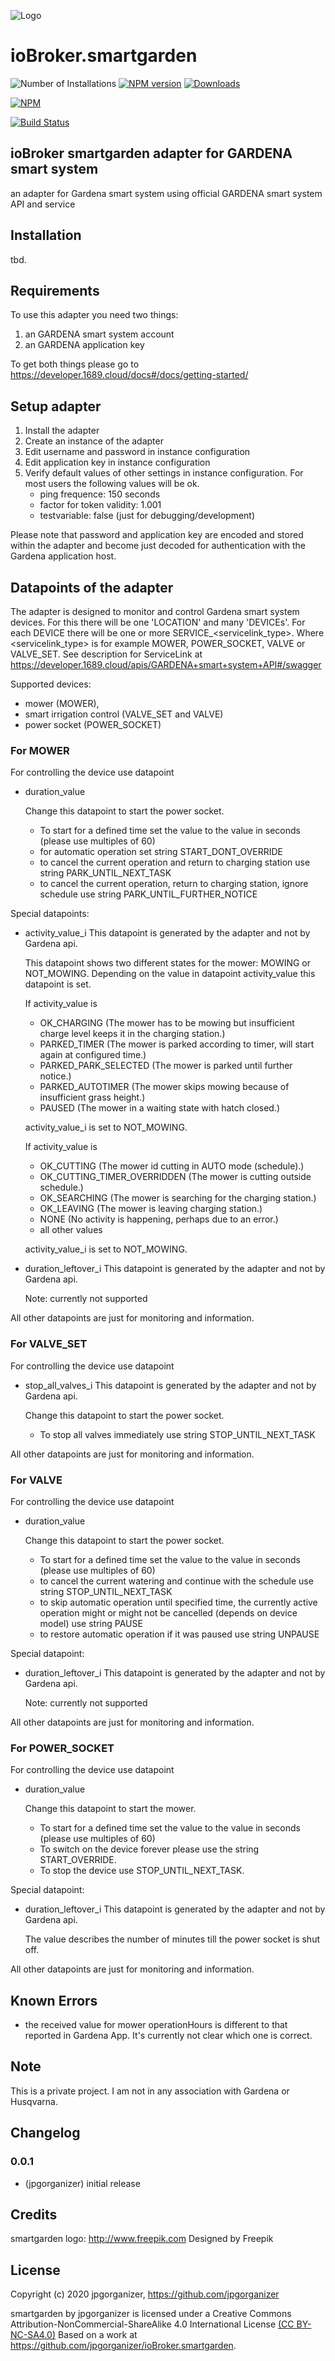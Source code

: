 ![Logo](admin/smartgarden.png) <!-- .element height="50%" width="50%" style="border: 0; background: None; box-shadow: None" -->

# ioBroker.smartgarden

![Number of Installations](http://iobroker.live/badges/smartgarden-installed.svg) 
[![NPM version](http://img.shields.io/npm/v/iobroker.smartgarden.svg)](https://www.npmjs.com/package/iobroker.smartgarden)
[![Downloads](https://img.shields.io/npm/dm/iobroker.smartgarden.svg)](https://www.npmjs.com/package/iobroker.smartgarden)

[![NPM](https://nodei.co/npm/iobroker.smartgarden.png?downloads=true)](https://nodei.co/npm/iobroker.smartgarden/)

[![Build Status](https://travis-ci.org/jpgorganizer/ioBroker.smartgarden.svg?branch=master)](https://travis-ci.org/jpgorganizer/ioBroker.smartgarden)


## ioBroker smartgarden adapter for GARDENA smart system

an adapter for Gardena smart system using official GARDENA smart system API and service


## Installation

tbd.


## Requirements

To use this adapter you need two things:
1. an GARDENA smart system account
1. an GARDENA application key

To get both things please go to https://developer.1689.cloud/docs#/docs/getting-started/

## Setup adapter

1. Install the adapter
1. Create an instance of the adapter
1. Edit username and password  in instance configuration
1. Edit application key in instance configuration
1. Verify default values of other settings in instance configuration. For most users the following values will be ok.
    - ping frequence: 150 seconds
    - factor for token validity: 1.001
    - testvariable: false (just for debugging/development)

Please note that password and application key are encoded and stored within the adapter 
and become just decoded for authentication with the Gardena application host.
  
  
## Datapoints of the adapter
The adapter is designed to monitor and control Gardena smart system devices. For this there
will be one 'LOCATION' and many 'DEVICEs'. For each DEVICE there will be one or more 
SERVICE_<servicelink_type>. Where <servicelink_type> is for example MOWER, POWER_SOCKET, VALVE
or VALVE_SET. See description for ServiceLink at 
https://developer.1689.cloud/apis/GARDENA+smart+system+API#/swagger

Supported devices:
  - mower (MOWER),
  - smart irrigation control (VALVE_SET and VALVE)
  - power socket (POWER_SOCKET)
 
### For MOWER
For controlling the device use datapoint
- duration_value

  Change this datapoint to start the power socket. 
  - To start for a defined time  set the value to the value in seconds (please use multiples of 60)
  - for automatic operation set string START_DONT_OVERRIDE
  - to cancel the current operation and return to charging station use string PARK_UNTIL_NEXT_TASK
  - to cancel the current operation, return to charging station, ignore schedule use string PARK_UNTIL_FURTHER_NOTICE
  

  
Special datapoints:
- activity_value_i
  This datapoint is generated by the adapter and not by Gardena api. 

  This datapoint shows two different states for the mower: MOWING or NOT_MOWING. Depending on the value
  in datapoint activity_value this datapoint is set.
  
  If activity_value is 
    - OK_CHARGING (The mower has to be mowing but insufficient charge level keeps it in the charging station.)
    - PARKED_TIMER (The mower is parked according to timer, will start again at configured time.)
    - PARKED_PARK_SELECTED (The mower is parked until further notice.)
    - PARKED_AUTOTIMER (The mower skips mowing because of insufficient grass height.)
    - PAUSED (The mower in a waiting state with hatch closed.)
	
  activity_value_i  is set to NOT_MOWING.

  If activity_value is 
    - OK_CUTTING (The mower id cutting in AUTO mode (schedule).)
    - OK_CUTTING_TIMER_OVERRIDDEN (The mower is cutting outside schedule.)
    - OK_SEARCHING (The mower is searching for the charging station.)
    - OK_LEAVING (The mower is leaving charging station.)
    - NONE (No activity is happening, perhaps due to an error.)
	- all other values
	
  activity_value_i  is set to NOT_MOWING.

- duration_leftover_i
  This datapoint is generated by the adapter and not by Gardena api. 

  Note: currently not supported


  
All other datapoints are just for monitoring and information.

### For VALVE_SET
For controlling the device use datapoint
- stop_all_valves_i
  This datapoint is generated by the adapter and not by Gardena api. 

  Change this datapoint to start the power socket. 
  - To stop all valves immediately use string STOP_UNTIL_NEXT_TASK

  
All other datapoints are just for monitoring and information.

 
### For VALVE
For controlling the device use datapoint
- duration_value

  Change this datapoint to start the power socket. 
  - To start for a defined time  set the value to the value in seconds (please use multiples of 60)
  - to cancel the current watering and continue with the schedule use string STOP_UNTIL_NEXT_TASK
  - to skip automatic operation until specified time, the currently active operation might or might not be cancelled (depends on device model) use string PAUSE 
  - to restore automatic operation if it was paused use string UNPAUSE
  
  
Special datapoint:
- duration_leftover_i
  This datapoint is generated by the adapter and not by Gardena api. 

  Note: currently not supported
  
All other datapoints are just for monitoring and information.

 
### For POWER_SOCKET
For controlling the device use datapoint
- duration_value

  Change this datapoint to start the mower. 
  - To start for a defined time  set the value to the value in seconds (please use multiples of 60)
  - To switch on the device forever please use the string START_OVERRIDE.
  - To stop the device use STOP_UNTIL_NEXT_TASK.
  
  
Special datapoint:
- duration_leftover_i
  This datapoint is generated by the adapter and not by Gardena api. 
  
  The value describes the number of minutes till the power socket is shut off. 
  
All other datapoints are just for monitoring and information.
  
## Known Errors
- the received value for mower operationHours is different to that reported in Gardena App. It's currently not clear  which one is correct.

## Note
This is a private project. I am not in any association with Gardena or Husqvarna.
  
## Changelog

### 0.0.1
* (jpgorganizer) initial release

## Credits
smartgarden logo: http://www.freepik.com Designed by Freepik

## License
 Copyright (c) 2020 jpgorganizer, https://github.com/jpgorganizer 
 
 smartgarden by jpgorganizer is licensed under a 
 Creative Commons Attribution-NonCommercial-ShareAlike 4.0 International License [(CC BY-NC-SA4.0)](https://creativecommons.org/licenses/by-nc-sa/4.0/)
 Based on a work at https://github.com/jpgorganizer/ioBroker.smartgarden.
 

